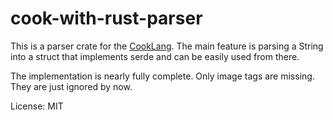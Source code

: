 # cook-with-rust-parser

This is a parser crate for the [CookLang](https://github.com/cooklang/spec).  The main feature is parsing a String into a
struct that implements serde and can be easily used from there.

The implementation is nearly fully complete. Only image tags are missing. They are just ignored by now.


License: MIT
